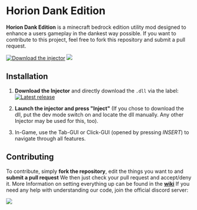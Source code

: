 # Horion Dank Edition

**Horion Dank Edition** is a minecraft bedrock edition utility mod designed to enhance a users gameplay in the dankest way possible.
If you want to contribute to this project, feel free to fork this repository and submit a pull request.

[![Download the injector](https://img.shields.io/badge/DOWNLOAD-LATEST-brightgreen?style=for-the-badge "Download the injector")](https://horionclient.eu/files/HorionInjector.exe "Download the injector")
![](https://img.shields.io/github/downloads/Horionclient/Horion-Releases/total?label=Total%20Injections&style=for-the-badge)

## Installation
1. **Download the Injector** and directly download the `.dll` via the label:
[![Latest release](https://img.shields.io/github/v/release/Horionclient/Horion-Releases?include_prereleases&label=Downlad%20the%20latest%20version&sort=semver&style=for-the-badge)](https://github.com/SwiftHD/Horion-Dank-Edition/releases/latest/)

2. **Launch the injector and press "Inject"** (If you chose to download the dll, put the dev mode switch on and locate the dll manually. Any other Injector may be used for this, too).
3. In-Game, use the Tab-GUI or Click-GUI (opened by pressing *INSERT*) to navigate through all features.

## Contributing
To contribute, simply **fork the repository**, edit the things you want to and **submit a pull request**
We then just check your pull request and accept/deny it.
More Information on setting everything up can be found in the **[wiki](https://github.com/SurvirvorHRG/Horion/wiki "wiki")**
If you need any help with understanding our code, join the official discord server:

[![](https://discordapp.com/api/guilds/605086182560235569/embed.png?style=banner2)](https://discord.gg/Yqm3PR9)

